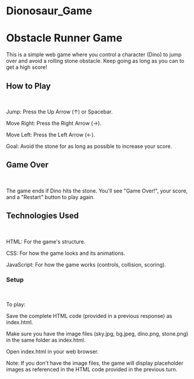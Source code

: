 # Dionosaur_Game
 <h1>Obstacle Runner Game</h1>

This is a simple web game where you control a character (Dino) to jump over and avoid a rolling stone obstacle. Keep going as long as you can to get a high score!

<h2>How to Play</h2> <br>

Jump: Press the Up Arrow (↑) or Spacebar. <br>

Move Right: Press the Right Arrow (→). <br>

Move Left: Press the Left Arrow (←). <br>

Goal: Avoid the stone for as long as possible to increase your score. <br>

 <h2> Game Over </h2> <br>
 
The game ends if Dino hits the stone. You'll see "Game Over!", your score, and a "Restart" button to play again. <br>

<h2> Technologies Used </h2> <br> 

HTML: For the game's structure. <br>

CSS: For how the game looks and its animations. <br>

JavaScript: For how the game works (controls, collision, scoring). <br>

 <h3>Setup</h3> <br>
 
To play: <br>

Save the complete HTML code (provided in a previous response) as index.html. <br>

Make sure you have the image files (sky.jpg, bg.jpeg, dino.png, stone.png) in the same folder as index.html. <br>

Open index.html in your web browser. <br>

Note: If you don't have the image files, the game will display placeholder images as referenced in the HTML code provided in the previous turn. <br>
   
